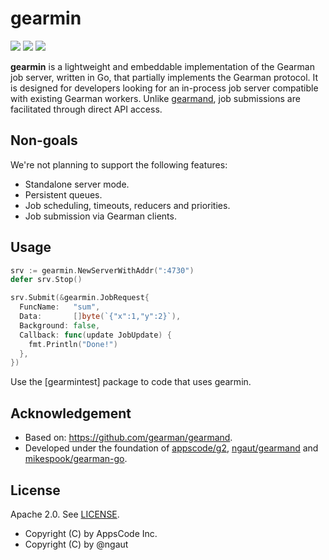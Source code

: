 # gearmin

<p align="left">
  <a href="LICENSE"><img src="https://img.shields.io/badge/license-Apache%202.0-blue.svg"/></a>
  <a href="https://codecov.io/gh/artefactual-labs/gearmin"><img src="https://img.shields.io/codecov/c/github/artefactual-labs/gearmin"/></a>
  <a href="https://pkg.go.dev/github.com/artefactual-labs/gearmin"><img src="https://img.shields.io/badge/go.dev-reference-007d9c?logo=go&logoColor=white&style=flat-square"/></a>
</p>

**gearmin** is a lightweight and embeddable implementation of the Gearman job
server, written in Go, that partially implements the Gearman protocol. It is
designed for developers looking for an in-process job server compatible with
existing Gearman workers. Unlike [gearmand], job submissions are facilitated
through direct API access.

## Non-goals

We're not planning to support the following features:

- Standalone server mode.
- Persistent queues.
- Job scheduling, timeouts, reducers and priorities.
- Job submission via Gearman clients.

## Usage

```go
srv := gearmin.NewServerWithAddr(":4730")
defer srv.Stop()

srv.Submit(&gearmin.JobRequest{
  FuncName:   "sum",
  Data:       []byte(`{"x":1,"y":2}`),
  Background: false,
  Callback: func(update JobUpdate) {
    fmt.Println("Done!")
  },
})
```

Use the [gearmintest] package to code that uses gearmin.

## Acknowledgement

* Based on: https://github.com/gearman/gearmand.
* Developed under the foundation of [appscode/g2], [ngaut/gearmand] and
  [mikespook/gearman-go].

## License

Apache 2.0. See [LICENSE](LICENSE).

- Copyright (C) by AppsCode Inc.
- Copyright (C) by @ngaut


[gearmand]: https://github.com/gearman/gearmand
[appscode/g2]: https://github.com/appscode/g2
[ngaut/gearmand]: https://github.com/ngaut/gearmand
[mikespook/gearman-go]: https://github.com/mikespook/gearman-go
